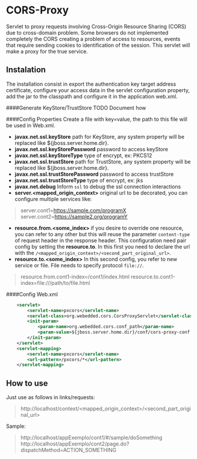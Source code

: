 CORS-Proxy
=================
Servlet to proxy requests involving Cross-Origin Resource Sharing (CORS) due to cross-domain problem. Some browsers do not implemented completely the CORS creating a problem of access to resources, events that require sending cookies to identification of the session. This servlet will make a proxy for the true service.

Instalation
--------------------
The installation consist in export the authentication key target address certificate, configure your access data in the servlet configuration property, add the jar to the classpath and configure it in the application web.xml.

####Generate KeyStore/TrustStore
TODO Document how

####Config Properties
Create a file with key=value, the path to this file will be used in Web.xml.

- **javax.net.ssl.keyStore** path for KeyStore, any system property will be replaced like ${jboss.server.home.dir}.
- **javax.net.ssl.keyStorePassword** password to access keyStore
- **javax.net.ssl.keyStoreType** type of encrypt, ex: PKCS12
- **javax.net.ssl.trustStore** path for TrustStore, any system property will be replaced like ${jboss.server.home.dir}.
- **javax.net.ssl.trustStorePassword** password to access trustStore
- **javax.net.ssl.trustStoreType** type of encrypt, ex: jks
- **javax.net.debug** Inform `ssl` to debug the ssl connection interactions
- **server.<mapped_origin_context>** original url to be decorated, you can configure multiple services like:

> server.cont1=https://sample.com/programX
> server.cont2=https://sample2.org/programY

- **resource.from.<some_index>** if you desire to override one resource, you can refer to any other but this will reuse the parameter `content-type` of request header in the response header. This configuration need pair config by setting the **resource.to**. In this first you need to declare the url with the `/<mapped_origin_context>/<second_part_original_url>`.
- **resource.to.<some_index>**  In this second config, you refer to new service or file. File needs to specify protocol `file://`.

> resource.from.cont1-index=/cont1/index.html
> resource.to.cont1-index=file:///path/to/file.html

####Config Web.xml
```xml
	<servlet>
		<servlet-name>pxcors</servlet-name>
		<servlet-class>org.webedded.cors.CorsProxyServlet</servlet-class>
		<init-param>
			<param-name>org.webedded.cors.conf_path</param-name>
			<param-value>${jboss.server.home.dir}/conf/cors-proxy-conf.properties</param-value>
		</init-param>
	</servlet>
	<servlet-mapping>
		<servlet-name>pxcors</servlet-name>
		<url-pattern>/pxcors/*</url-pattern>
	</servlet-mapping>
```


How to use
--------------------
Just use as follows in links/requests:

> http://localhost/context/<mapped_origin_context>/<second_part_original_url>

Sample:

> http://localhost/appExemplo/cont1/#/sample/doSomething
> http://localhost/appExemplo/cont2/page.do?dispatchMethod=ACTION_SOMETHING